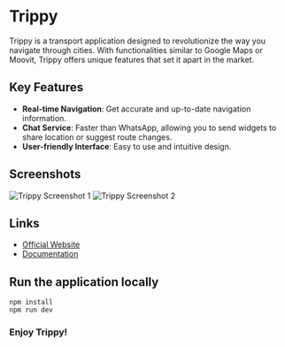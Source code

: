 # Trippy

Trippy is a transport application designed to revolutionize the way you navigate through cities. With functionalities similar to Google Maps or Moovit, Trippy offers unique features that set it apart in the market.

[//]: # (Here should be some more development, 
and documentation link should redirect to the Storybook)
## Key Features

- **Real-time Navigation**: Get accurate and up-to-date navigation information.
- **Chat Service**: Faster than WhatsApp, allowing you to send widgets to share location or suggest route changes.
- **User-friendly Interface**: Easy to use and intuitive design.

## Screenshots

![Trippy Screenshot 1](path/to/screenshot1.png)
![Trippy Screenshot 2](path/to/screenshot2.png)

## Links

- [Official Website](https://trippy.example.com)
- [Documentation](https://docs.trippy.example.com)

## Run the application locally
```shell
npm install
npm run dev
```
### Enjoy Trippy!

[//]: # (Future note: we could deploy this application somewhere)
